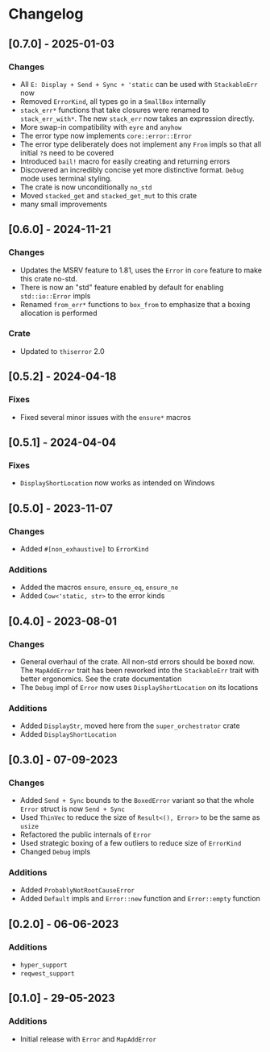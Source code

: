 # Changelog

## [0.7.0] - 2025-01-03
### Changes
- All `E: Display + Send + Sync + 'static` can be used with `StackableErr` now
- Removed `ErrorKind`, all types go in a `SmallBox` internally
- `stack_err*` functions that take closures were renamed to `stack_err_with*`. The new `stack_err` now takes an expression directly.
- More swap-in compatibility with `eyre` and `anyhow`
- The error type now implements `core::error::Error`
- The error type deliberately does not implement any `From` impls so that all initial `?`s need to be covered
- Introduced `bail!` macro for easily creating and returning errors
- Discovered an incredibly concise yet more distinctive format. `Debug` mode uses terminal styling.
- The crate is now unconditionally `no_std`
- Moved `stacked_get` and `stacked_get_mut` to this crate
- many small improvements

## [0.6.0] - 2024-11-21
### Changes
- Updates the MSRV feature to 1.81, uses the `Error` in `core` feature to make this crate no-std.
- There is now an "std" feature enabled by default for enabling `std::io::Error` impls
- Renamed `from_err*` functions to `box_from` to emphasize that a boxing allocation is performed

### Crate
- Updated to `thiserror` 2.0

## [0.5.2] - 2024-04-18
### Fixes
- Fixed several minor issues with the `ensure*` macros

## [0.5.1] - 2024-04-04
### Fixes
- `DisplayShortLocation` now works as intended on Windows

## [0.5.0] - 2023-11-07
### Changes
- Added `#[non_exhaustive]` to `ErrorKind`

### Additions
- Added the macros `ensure`, `ensure_eq`, `ensure_ne`
- Added `Cow<'static, str>` to the error kinds

## [0.4.0] - 2023-08-01
### Changes
- General overhaul of the crate. All non-std errors should be boxed now. The `MapAddError` trait has
  been reworked into the `StackableErr` trait with better ergonomics. See the crate documentation
- The `Debug` impl of `Error` now uses `DisplayShortLocation` on its locations

### Additions
- Added `DisplayStr`, moved here from the `super_orchestrator` crate
- Added `DisplayShortLocation`

## [0.3.0] - 07-09-2023
### Changes
- Added  `Send + Sync` bounds to the `BoxedError` variant so that the whole `Error` struct is now `Send + Sync`
- Used `ThinVec` to reduce the size of `Result<(), Error>` to be the same as `usize`
- Refactored the public internals of `Error`
- Used strategic boxing of a few outliers to reduce size of `ErrorKind`
- Changed `Debug` impls

### Additions
- Added `ProbablyNotRootCauseError`
- Added `Default` impls and `Error::new` function and `Error::empty` function

## [0.2.0] - 06-06-2023
### Additions
- `hyper_support`
- `reqwest_support`

## [0.1.0] - 29-05-2023
### Additions
- Initial release with `Error` and `MapAddError`
